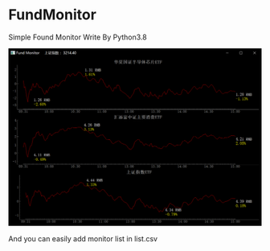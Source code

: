 <!--
 * @Description: 
 * @Version: 1.0
 * @Autor: Zhangzixu
 * @Date: 2021-07-28 09:05:24
 * @LastEditors: Zhangzixu
 * @LastEditTime: 2021-07-28 09:05:53
-->
# FundMonitor

Simple Found Monitor Write By Python3.8

   ![](FundMonitor.png)

And you can easily add monitor list in list.csv